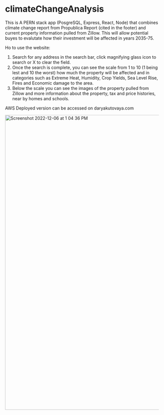 # climateChangeAnalysis
This is A PERN stack app (PosgreSQL, Express, React, Node) that combines climate change report from Propublica Report (cited in the footer) and current property information pulled from Zillow. This will allow potential buyes to evalutate how their investment will be affected in years 2035-75. 

Ho to use the website: <br>
1. Search for any address in the search bar, click magnifying glass icon to search or X to clear the field. <br>
2. Once the search is complete, you can see the scale from 1 to 10 (1 being lest and 10 the worst) how much the property will be affected and in categories such as Extreme Heat, Humidity, Crop Yields, Sea Level Rise, Fires and Economic damage to the area. <br>
3. Below the scale you can see the images of the property pulled from Zillow and more information about the property, tax and price histories, near by homes and schools. <br>

AWS Deployed version can be accessed on daryakutovaya.com


<img width="965" alt="Screenshot 2022-12-06 at 1 04 36 PM" src="https://user-images.githubusercontent.com/55549546/206022635-ef23e5a1-57e9-46e0-bdcf-55e8b2ccf093.png">
